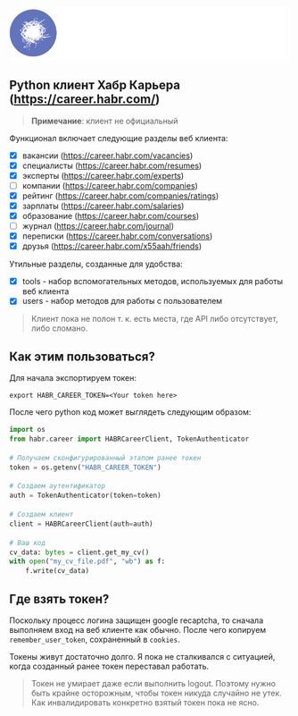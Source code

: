 ![](logo.svg)

## Python клиент Хабр Карьера (https://career.habr.com/)

> **Примечание**: клиент не официальный

Функционал включает следующие разделы веб клиента:
- [x] вакансии (https://career.habr.com/vacancies)
- [x] специалисты (https://career.habr.com/resumes)
- [x] эксперты (https://career.habr.com/experts)
- [ ] компании (https://career.habr.com/companies)
- [x] рейтинг (https://career.habr.com/companies/ratings)
- [x] зарплаты (https://career.habr.com/salaries)
- [x] образование (https://career.habr.com/courses)
- [ ] журнал (https://career.habr.com/journal)
- [x] переписки (https://career.habr.com/conversations)
- [x] друзья (https://career.habr.com/x55aah/friends)

Утильные разделы, созданные для удобства:
- [x] tools - набор вспомогательных методов, используемых для работы веб клиента
- [x] users - набор методов для работы с пользователем

> Клиент пока не полон т. к. есть места, где API либо отсутствует, либо сломано.

## Как этим пользоваться?

Для начала экспортируем токен:
```shell
export HABR_CAREER_TOKEN=<Your token here>
```
После чего python код может выглядеть следующим образом:
```python
import os
from habr.career import HABRCareerClient, TokenAuthenticator

# Получаем сконфигурированный этапом ранее токен
token = os.getenv("HABR_CAREER_TOKEN")

# Создаем аутентификатор
auth = TokenAuthenticator(token=token)

# Создаем клиент
client = HABRCareerClient(auth=auth)

# Ваш код
cv_data: bytes = client.get_my_cv()
with open("my_cv_file.pdf", "wb") as f:
    f.write(cv_data)
```

## Где взять токен?

Поскольку процесс логина защищен google recaptcha, то сначала выполняем вход
на веб клиенте как обычно. После чего копируем `remember_user_token`, сохраненный в `cookies`.

Токены живут достаточно долго. Я пока не сталкивался с ситуацией, когда созданный ранее токен
переставал работать.

> Токен не умирает даже если выполнить logout. Поэтому нужно быть крайне осторожным,
> чтобы токен никуда случайно не утек. Как инвалидировать конкретно взятый токен
> пока не ясно.